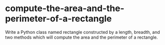 # compute-the-area-and-the-perimeter-of-a-rectangle
Write a Python class named rectangle constructed by a length, breadth, and two methods which will compute the area and the perimeter of a rectangle.
